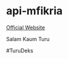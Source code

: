 # api-mfikria

<a href="https://mfikria.netlify.app">Official Website</a>

Salam Kaum Turu

#TuruDeks
